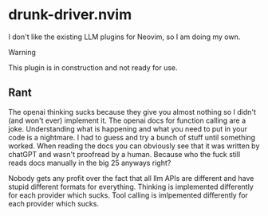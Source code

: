 # drunk-driver.nvim

I don't like the existing LLM plugins for Neovim, so I am doing my own.

> [!WARNING]
> This plugin is in construction and not ready for use.

## Rant

The openai thinking sucks because they give you almost nothing so I didn't (and
won't ever) implement it. The openai docs for function calling are a joke. Understanding
what is happening and what you need to put in your code is a nightmare. I had to
guess and try a bunch of stuff until something worked. When reading the docs you
can obviously see that it was written by chatGPT and wasn't proofread by a human.
Because who the fuck still reads docs manually in the big 25 anyways right?

Nobody gets any profit over the fact that all llm APIs are different and have stupid
different formats for everything. Thinking is implemented differently for each provider
which sucks. Tool calling is imlpemented differently for each provider which sucks.

